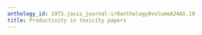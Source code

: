 ```yaml
---
anthology_id: 1973.jasis_journal-ir0anthology0volumeA24A5.10
title: Productivity in toxicity papers
---
```

